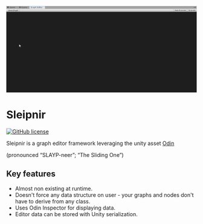 ﻿![Demo](Demo.gif)

# Sleipnir
[![GitHub license](https://img.shields.io/badge/license-MIT-blue.svg)](https://raw.githubusercontent.com/michalpogodakotwica/Sleipnir/master/LICENSE)

Sleipnir is a graph editor framework leveraging the unity asset [Odin](http://sirenix.net/odininspector "Odin")

(pronounced “SLAYP-neer”; “The Sliding One”)

## Key features

- Almost non existing at runtime.
- Doesn't force any data structure on user - your graphs and nodes don't have to derive from any class.
- Uses Odin Inspector for displaying data.
- Editor data can be stored with Unity serialization.
